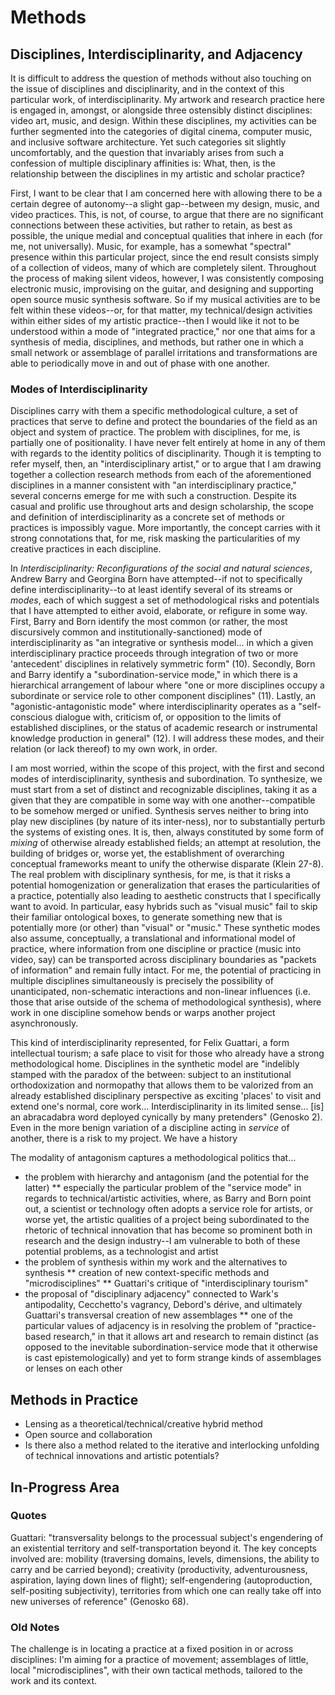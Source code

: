 # Methods

## Disciplines, Interdisciplinarity, and Adjacency

It is difficult to address the question of methods without also touching on the issue of disciplines and disciplinarity, and in the context of this particular work, of interdisciplinarity. My artwork and research practice here is engaged in, amongst, or alongside three ostensibly distinct disciplines: video art, music, and design. Within these disciplines, my activities can be further segmented into the categories of digital cinema, computer music, and inclusive software architecture. Yet such categories sit slightly uncomfortably, and the question that invariably arises from such a confession of multiple disciplinary affinities is: What, then, is the relationship between the disciplines in my artistic and scholar practice?

First, I want to be clear that I am concerned here with allowing there to be a certain degree of autonomy--a slight gap--between my design, music, and video practices. This, is not, of course, to argue that there are no significant connections between these activities, but rather to retain, as best as possible, the unique medial and conceptual qualities that inhere in each (for me, not universally). Music, for example, has a somewhat "spectral" presence within this particular project, since the end result consists simply of a collection of videos, many of which are completely silent. Throughout the process of making silent videos, however, I was consistently composing electronic music, improvising on the guitar, and designing and supporting open source music synthesis software. So if my musical activities are to be felt within these videos--or, for that matter, my technical/design activities within either sides of my artistic practice--then I would like it not to be understood within a mode of "integrated practice," nor one that aims for a synthesis of media, disciplines, and methods, but rather one in which a small network or assemblage of parallel irritations and transformations are able to periodically move in and out of phase with one another.

### Modes of Interdisciplinarity

Disciplines carry with them a specific methodological culture, a set of practices that serve to define and protect the boundaries of the field as an object and system of practice. The problem with disciplines, for me, is partially one of positionality. I have never felt entirely at home in any of them with regards to the identity politics of disciplinarity. Though it is tempting to refer myself, then, an "interdisciplinary artist," or to argue that I am drawing together a collection research methods from each of the aforementioned disciplines in a manner consistent with "an interdisciplinary practice," several concerns emerge for me with such a construction. Despite its casual and prolific use throughout arts and design scholarship, the scope and definition of interdisciplinarity as a concrete set of methods or practices is impossibly vague. More importantly, the concept carries with it strong connotations that, for me, risk masking the particularities of my creative practices in each discipline.

In _Interdisciplinarity: Reconfigurations of the social and natural sciences_, Andrew Barry and Georgina Born have attempted--if not to specifically define interdisciplinarity--to at least identify several of its streams or _modes_, each of which suggest a set of methodological risks and potentials that I have attempted to either avoid, elaborate, or refigure in some way. First, Barry and Born identify the most common (or rather, the most discursively common and institutionally-sanctioned) mode of interdisciplinarity as "an integrative or synthesis model... in which a given interdisciplinary practice proceeds through integration of two or more 'antecedent' disciplines in relatively symmetric form" (10). Secondly, Born and Barry identify a "subordination-service mode," in which there is a hierarchical arrangement of labour where "one or more disciplines occupy a subordinate or service role to other component disciplines" (11). Lastly, an "agonistic-antagonistic mode" where interdisciplinarity operates as a "self-conscious dialogue with, criticism of, or opposition to the limits of established disciplines, or the status of academic research or instrumental knowledge production in general" (12). I will address these modes, and their relation (or lack thereof) to my own work, in order.

I am most worried, within the scope of this project, with the first and second modes of interdisciplinarity, synthesis and subordination. To synthesize, we must start from a set of distinct and recognizable disciplines, taking it as a given that they are compatible in some way with one another--compatible to be somehow merged or unified. Synthesis serves neither to bring into play new disciplines (by nature of its inter-ness), nor to substantially perturb the systems of existing ones. It is, then, always constituted by some form of _mixing_ of otherwise already established fields; an attempt at resolution, the building of bridges or, worse yet, the establishment of overarching conceptual frameworks meant to unify the otherwise disparate (Klein 27-8). The real problem with disciplinary synthesis, for me, is that it risks a potential homogenization or generalization that erases the particularities of a practice, potentially also leading to aesthetic constructs that I specifically want to avoid. In particular, easy hybrids such as "visual music" fail to skip their familiar ontological boxes, to generate something new that is potentially more (or other) than "visual" or "music." These synthetic modes also assume, conceptually, a translational and informational model of practice, where information from one discipline or practice (music into video, say) can be transported across disciplinary boundaries as "packets of information" and remain fully intact. For me, the potential of practicing in multiple disciplines simultaneously is precisely the possibility of unanticipated, non-schematic interactions and non-linear influences (i.e. those that arise outside of the schema of methodological synthesis), where work in one discipline somehow bends or warps another project asynchronously.


This kind of interdisciplinarity represented, for Felix Guattari, a form intellectual tourism; a safe place to visit for those who already have a strong methodological home. Disciplines in the synthetic model are "indelibly stamped with the paradox of the between: subject to an institutional orthodoxization and normopathy that allows them to be valorized from an already established disciplinary perspective as exciting 'places' to visit and extend one's normal, core work... Interdisciplinarity in its limited sense... [is] an abracadabra word deployed cynically by many pretenders" (Genosko 2). Even in the more benign variation of a discipline acting in _service_ of another, there is a risk to my project. We have a history

The modality of antagonism captures a methodological politics that...

* the problem with hierarchy and antagonism (and the potential for the latter)
** especially the particular problem of the "service mode" in regards to technical/artistic activities, where, as Barry and Born point out, a scientist or technology often adopts a service role for artists, or worse yet, the artistic qualities of a project being subordinated to the rhetoric of technical innovation that has become so prominent both in research and the design industry--I am vulnerable to both of these potential problems, as a technologist and artist
* the problem of synthesis within my work and the alternatives to synthesis
** creation of new context-specific methods and "microdisciplines"
** Guattari's critique of "interdisciplinary tourism"
* the proposal of "disciplinary adjacency" connected to Wark's antipodality, Cecchetto's vagrancy, Debord's dérive, and ultimately Guattari's transversal creation of new assemblages
** one of the particular values of adjacency is in resolving the problem of "practice-based research," in that it allows art and research to remain distinct (as opposed to the inevitable subordination-service mode that it otherwise is cast epistemologically) and yet to form strange kinds of assemblages or lenses on each other


## Methods in Practice

* Lensing as a theoretical/technical/creative hybrid method
* Open source and collaboration
* Is there also a method related to the iterative and interlocking unfolding of technical innovations and artistic potentials?


## In-Progress Area


### Quotes


Guattari: "transversality belongs to the processual subject's engendering of an existential territory and self-transportation beyond it. The key concepts involved are: mobility (traversing domains, levels, dimensions, the ability to carry and be carried beyond); creativity (productivity, adventurousness, aspiration, laying down lines of flight); self-engendering (autoproduction, self-positing subjectivity), territories from which one can really take off into new universes of reference" (Genosko 68).

### Old Notes

The challenge is in locating a practice at a fixed position in or across disciplines: I'm aiming for a practice of movement; assemblages of little, local "microdisciplines", with their own tactical methods, tailored to the work and its context.
